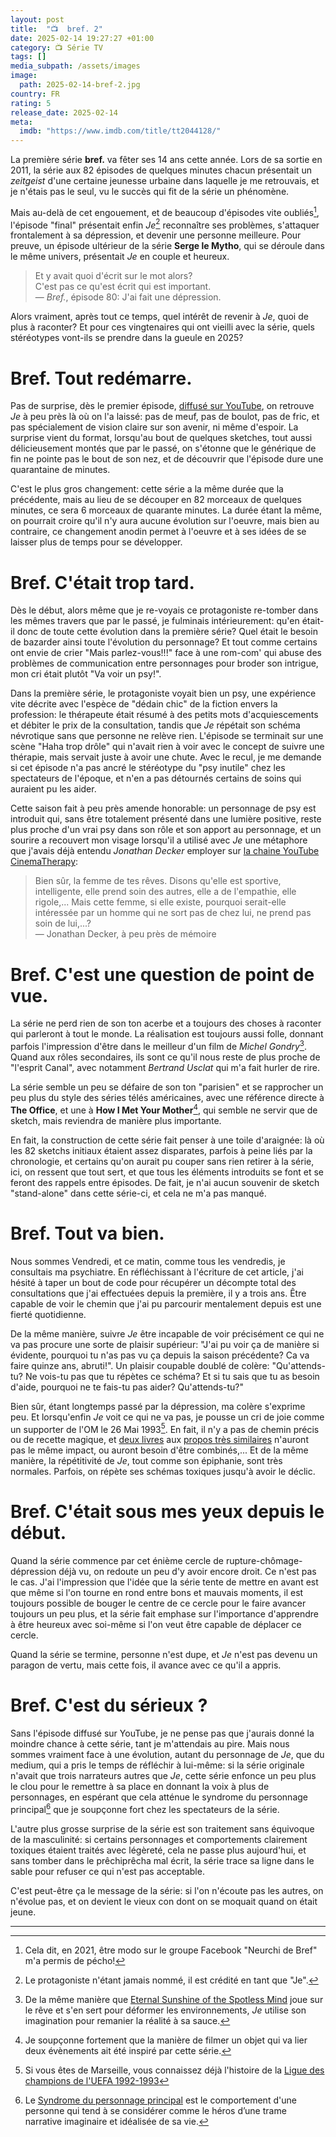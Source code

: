 ```yaml
---
layout: post
title:  "📺  bref. 2"
date: 2025-02-14 19:27:27 +01:00
category: 📺 Série TV
tags: []
media_subpath: /assets/images
image:
  path: 2025-02-14-bref-2.jpg
country: FR
rating: 5
release_date: 2025-02-14
meta:
  imdb: "https://www.imdb.com/title/tt2044128/"
---
```


La première série **bref.** va fêter ses 14 ans cette année. Lors de sa sortie en 2011, la série aux 82 épisodes de quelques minutes chacun présentait un *zeitgeist* d'une certaine jeunesse urbaine dans laquelle je me retrouvais, et je n'étais pas le seul, vu le succès qui fit de la série un phénomène.

Mais au-delà de cet engouement, et de beaucoup d'épisodes vite oubliés[^1], l'épisode "final" présentait enfin *Je*[^2] reconnaître ses problèmes, s'attaquer frontalement à sa dépression, et devenir une personne meilleure. Pour preuve, un épisode ultérieur de la série **Serge le Mytho**, qui se déroule dans le même univers, présentait *Je* en couple et heureux.

>Et y avait quoi d'écrit sur le mot alors?   
>C'est pas ce qu'est écrit qui est important.   
> — *Bref.*, épisode 80: J'ai fait une dépression. 

Alors vraiment, après tout ce temps, quel intérêt de revenir à *Je*, quoi de plus à raconter? Et pour ces vingtenaires qui ont vieilli avec la série, quels stéréotypes vont-ils se prendre dans la gueule en 2025?

# Bref. Tout redémarre.

Pas de surprise, dès le premier épisode, [<i class="fab fa-youtube"></i> diffusé sur YouTube](https://youtu.be/S7l7vm3vmCA), on retrouve *Je* à peu près là où on l'a laissé: pas de meuf, pas de boulot, pas de fric, et pas spécialement de vision claire sur son avenir, ni même d'espoir. La surprise vient du format, lorsqu'au bout de quelques sketches, tout aussi délicieusement montés que par le passé, on s'étonne que le générique de fin ne pointe pas le bout de son nez, et de découvrir que l'épisode dure une quarantaine de minutes.

C'est le plus gros changement: cette série a la même durée que la précédente, mais au lieu de se découper en 82 morceaux de quelques minutes, ce sera 6 morceaux de quarante minutes. La durée étant la même, on pourrait croire qu'il n'y aura aucune évolution sur l'oeuvre, mais bien au contraire, ce changement anodin permet à l'oeuvre et à ses idées de se laisser plus de temps pour se développer.

# Bref. C'était trop tard.

Dès le début, alors même que je re-voyais ce protagoniste re-tomber dans les mêmes travers que par le passé, je fulminais intérieurement: qu'en était-il donc de toute cette évolution dans la première série? Quel était le besoin de bazarder ainsi toute l'évolution du personnage? Et tout comme certains ont envie de crier "Mais parlez-vous!!!" face à une rom-com' qui abuse des problèmes de communication entre personnages pour broder son intrigue, mon cri était plutôt "Va voir un psy!".

Dans la première série, le protagoniste voyait bien un psy, une expérience vite décrite avec l'espèce de "dédain chic" de la fiction envers la profession: le thérapeute était résumé à des petits mots d'acquiescements et débiter le prix de la consultation, tandis que *Je* répétait son schéma névrotique sans que personne ne relève rien. L'épisode se terminait sur une scène "Haha trop drôle" qui n'avait rien à voir avec le concept de suivre une thérapie, mais servait juste à avoir une chute. Avec le recul, je me demande si cet épisode n'a pas ancré le stéréotype du "psy inutile" chez les spectateurs de l'époque, et n'en a pas détournés certains de soins qui auraient pu les aider.

Cette saison fait à peu près amende honorable: un personnage de psy est introduit qui, sans être totalement présenté dans une lumière positive, reste plus proche d'un vrai psy dans son rôle et son apport au personnage, et un sourire a recouvert mon visage lorsqu'il a utilisé avec *Je*  une métaphore que j'avais déjà entendu  *Jonathan Decker* employer sur [<i class="fab fa-youtube"></i> la chaine YouTube CinemaTherapy](https://www.youtube.com/@CinemaTherapyShow):

> Bien sûr, la femme de tes rêves. Disons qu'elle est sportive, intelligente, elle prend soin des autres, elle a de l'empathie, elle rigole,... Mais cette femme, si elle existe, pourquoi serait-elle intéressée par un homme qui ne sort pas de chez lui, ne prend pas soin de lui,...?   
> — Jonathan Decker, à peu près de mémoire

# Bref. C'est une question de point de vue.

La série ne perd rien de son ton acerbe et a toujours des choses à raconter qui parleront à tout le monde. La réalisation est toujours aussi folle, donnant parfois l'impression d'être dans le meilleur d'un film de *Michel Gondry*[^3]. Quand aux rôles secondaires, ils sont ce qu'il nous reste de plus proche de "l'esprit Canal", avec notamment *Bertrand Usclat* qui m'a fait hurler de rire.

La série semble un peu se défaire de son ton "parisien" et se rapprocher un peu plus du style des séries télés américaines, avec une référence directe à **The Office**, et une à **How I Met Your Mother**[^4], qui semble ne servir que de sketch, mais reviendra de manière plus importante.

En fait, la construction de cette série fait penser à une toile d'araignée: là où les 82 sketchs initiaux étaient assez disparates, parfois à peine liés par la chronologie, et certains qu'on aurait pu couper sans rien retirer à la série, ici, on ressent que tout sert, et que tous les éléments introduits se font et se feront des rappels entre épisodes. De fait, je n'ai aucun souvenir de sketch "stand-alone" dans cette série-ci, et cela ne m'a pas manqué.

# Bref. Tout va bien.

Nous sommes Vendredi, et ce matin, comme tous les vendredis, je consultais ma psychiatre. En réfléchissant à l'écriture de cet article, j'ai hésité à taper un bout de code pour récupérer un décompte total des consultations que j'ai effectuées depuis la première, il y a trois ans. Être capable de voir le chemin que j'ai pu parcourir mentalement depuis est une fierté quotidienne.

De la même manière, suivre *Je* être incapable de voir précisément ce qui ne va pas procure une sorte de plaisir supérieur: "J'ai pu voir ça de manière si évidente, pourquoi tu n'as pas vu ça depuis la saison précédente? Ca va faire quinze ans, abruti!". Un plaisir coupable doublé de colère: "Qu'attends-tu? Ne vois-tu pas que tu répètes ce schéma? Et si tu sais que tu as besoin d'aide, pourquoi ne te fais-tu pas aider? Qu'attends-tu?"

Bien sûr, étant longtemps passé par la dépression, ma colère s'exprime peu. Et lorsqu'enfin *Je* voit ce qui ne va pas, je pousse un cri de joie comme un supporter de l'OM le 26 Mai 1993[^5]. En fait, il n'y a pas de chemin précis ou de recette magique, et [deux livres](/posts/human-machine/) aux [propos très similaires](/posts/deep-work/) n'auront pas le même impact, ou auront besoin d'être combinés,... Et de la même manière, la répétitivité de *Je*, tout comme son épiphanie, sont très normales. Parfois, on répète ses schémas toxiques jusqu'à avoir le déclic.

# Bref. C'était sous mes yeux depuis le début.

Quand la série commence par cet énième cercle de rupture-chômage-dépression déjà vu, on redoute un peu d'y avoir encore droit. Ce n'est pas le cas. J'ai l'impression que l'idée que la série tente de mettre en avant est que même si l'on tourne en rond entre bons et mauvais moments, il est toujours possible de bouger le centre de ce cercle pour le faire avancer toujours un peu plus, et la série fait emphase sur l'importance d'apprendre à être heureux avec soi-même si l'on veut être capable de déplacer ce cercle.

Quand la série se termine, personne n'est dupe, et *Je* n'est pas devenu un paragon de vertu, mais cette fois, il avance avec ce qu'il a appris.

# Bref. C'est du sérieux ?

Sans l'épisode diffusé sur YouTube, je ne pense pas que j'aurais donné la moindre chance à cette série, tant je m'attendais au pire. Mais nous sommes vraiment face à une évolution, autant du personnage de *Je*, que du medium, qui a pris le temps de réfléchir à lui-même: si la série originale n'avait que trois narrateurs autres que *Je*, cette série enfonce un peu plus le clou pour le remettre à sa place en donnant la voix à plus de personnages, en espérant que cela atténue le syndrome du personnage principal[^6] que je soupçonne fort chez les spectateurs de la série.

L'autre plus grosse surprise de la série est son traitement sans équivoque de la masculinité: si certains personnages et comportements clairement toxiques étaient traités avec légèreté, cela ne passe plus aujourd'hui, et sans tomber dans le prêchiprêcha mal écrit, la série trace sa ligne dans le sable pour refuser ce qui n'est pas acceptable.

C'est peut-être ça le message de la série: si l'on n'écoute pas les autres, on n'évolue pas, et on devient le vieux con dont on se moquait quand on était jeune.

* * *
[^1]: Cela dit, en 2021, être modo sur le groupe Facebook "Neurchi de Bref" m'a permis de pécho!
[^2]: Le protagoniste n'étant jamais nommé, il est crédité en tant que "Je".
[^3]: De la même manière que [<i class="fab fa-wikipedia-w"></i> Eternal Sunshine of the Spotless Mind](https://fr.wikipedia.org/wiki/Eternal_Sunshine_of_the_Spotless_Mind) joue sur le rêve et s'en sert pour déformer les environnements, *Je* utilise son imagination pour remanier la réalité à sa sauce.
[^4]: Je soupçonne fortement que la manière de filmer un objet qui va lier deux évènements ait été inspiré par cette série.
[^5]: Si vous êtes de Marseille, vous connaissez déjà l'histoire de la [<i class="fab fa-wikipedia-w"></i> Ligue des champions de l'UEFA 1992-1993](https://fr.wikipedia.org/wiki/Ligue_des_champions_de_l%27UEFA_1992-1993)
[^6]: Le [<i class="fab fa-wikipedia-w"></i> Syndrome du personnage principal](https://fr.wikipedia.org/wiki/Syndrome_du_personnage_principal) est le comportement d'une personne qui tend à se considérer comme le héros d’une trame narrative imaginaire et idéalisée de sa vie.
